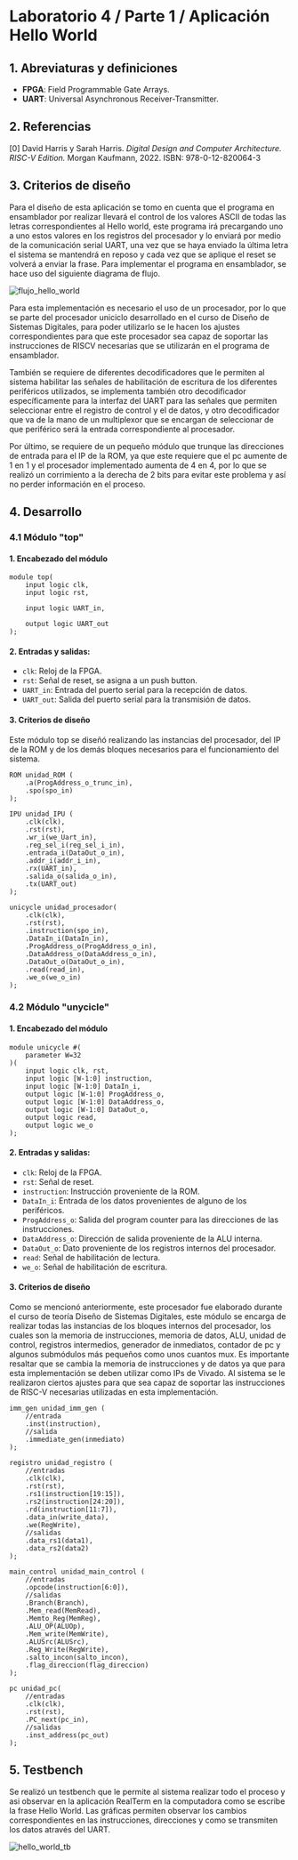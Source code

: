 #  Laboratorio 4 / Parte 1 / Aplicación Hello World


## 1. Abreviaturas y definiciones
- **FPGA**: Field Programmable Gate Arrays.
- **UART**: Universal Asynchronous Receiver-Transmitter.

## 2. Referencias
[0] David Harris y Sarah Harris. *Digital Design and Computer Architecture. RISC-V Edition.* Morgan Kaufmann, 2022. ISBN: 978-0-12-820064-3

## 3. Criterios de diseño
Para el diseño de esta aplicación se tomo en cuenta que el programa en ensamblador por realizar llevará el control de los valores ASCII de todas las letras correspondientes al Hello world, este programa irá precargando uno a uno estos valores en los registros del procesador y lo enviará por medio de la comunicación serial UART, una vez que se haya enviado la última letra el sistema se mantendrá en reposo y cada vez que se aplique el reset se volverá a enviar la frase. Para implementar el programa en ensamblador, se hace uso del siguiente diagrama de flujo.

![flujo_hello_world](https://github.com/EL3313/laboratorio4-equipo-4/assets/112665832/f6bb444c-351b-47e2-958f-1c649c45ac91)

Para esta implementación es necesario el uso de un procesador, por lo que se parte del procesador uniciclo desarrollado en el curso de Diseño de Sistemas Digitales, para poder utilizarlo se le hacen los ajustes correspondientes para que este procesador sea capaz de soportar las instrucciones de RISCV necesarias que se utilizarán en el programa de ensamblador.

También se requiere de diferentes decodificadores que le permiten al sistema habilitar las señales de habilitación de escritura de los diferentes periféricos utilizados, se implementa también otro decodificador específicamente para la interfaz del UART para las señales que permiten seleccionar entre el registro de control y el de datos, y otro decodificador que va de la mano de un multiplexor que se encargan de seleccionar de que periférico será la entrada correspondiente al procesador.

Por último, se requiere de un pequeño módulo que trunque las direcciones de entrada para el IP de la ROM, ya que este requiere que el pc aumente de 1 en 1 y el procesador implementado aumenta de 4 en 4, por lo que se realizó un corrimiento a la derecha de 2 bits para evitar este problema y así no perder información en el proceso.

## 4. Desarrollo

### 4.1 Módulo "top"
#### 1. Encabezado del módulo
```
module top(
    input logic clk,
    input logic rst,
    
    input logic UART_in,

    output logic UART_out
);
```

#### 2. Entradas y salidas:
- `clk`: Reloj de la FPGA.
- `rst`: Señal de reset, se asigna a un push button.
- `UART_in`: Entrada del puerto serial para la recepción de datos.
- `UART_out`: Salida del puerto serial para la transmisión de datos.

#### 3. Criterios de diseño

Este módulo top se diseñó realizando las instancias del procesador, del IP de la ROM y de los demás bloques necesarios para el funcionamiento del sistema.

```
ROM unidad_ROM (
    .a(ProgAddress_o_trunc_in),
    .spo(spo_in)
);

IPU unidad_IPU (
    .clk(clk),
    .rst(rst),
    .wr_i(we_Uart_in),
    .reg_sel_i(reg_sel_i_in),
    .entrada_i(DataOut_o_in),
    .addr_i(addr_i_in),
    .rx(UART_in),
    .salida_o(salida_o_in),
    .tx(UART_out)
);

unicycle unidad_procesador(
    .clk(clk),
    .rst(rst),
    .instruction(spo_in),
    .DataIn_i(DataIn_in),
    .ProgAddress_o(ProgAddress_o_in),
    .DataAddress_o(DataAddress_o_in),
    .DataOut_o(DataOut_o_in),
    .read(read_in),
    .we_o(we_o_in)
);
```

### 4.2 Módulo "unycicle"
#### 1. Encabezado del módulo
```
module unicycle #(
    parameter W=32
)(
    input logic clk, rst,
    input logic [W-1:0] instruction,
    input logic [W-1:0] DataIn_i,
    output logic [W-1:0] ProgAddress_o,
    output logic [W-1:0] DataAddress_o,
    output logic [W-1:0] DataOut_o,
    output logic read,
    output logic we_o
);
```

#### 2. Entradas y salidas:
- `clk`: Reloj de la FPGA.
- `rst`: Señal de reset.
- `instruction`: Instrucción proveniente de la ROM.
- `DataIn_i`: Entrada de los datos provenientes de alguno de los periféricos.
- `ProgAddress_o`: Salida del program counter para las direcciones de las instrucciones.
- `DataAddress_o`: Dirección de salida proveniente de la ALU interna.
- `DataOut_o`: Dato proveniente de los registros internos del procesador.
- `read`: Señal de habilitación de lectura.
- `we_o`: Señal de habilitación de escritura.

#### 3. Criterios de diseño

Como se mencionó anteriormente, este procesador fue elaborado durante el curso de teoría Diseño de Sistemas Digitales, este módulo se encarga de realizar todas las instancias de los bloques internos del procesador, los cuales son la memoria de instrucciones, memoria de datos, ALU, unidad de control, registros intermedios, generador de inmediatos, contador de pc y algunos submódulos más pequeños como unos cuantos mux. Es importante resaltar que se cambia la memoria de instrucciones y de datos ya que para esta implementación se deben utilizar como IPs de Vivado. Al sistema se le realizaron ciertos ajustes para que sea capaz de soportar las instrucciones de RISC-V necesarias utilizadas en esta implementación.

```
imm_gen unidad_imm_gen (
    //entrada
    .inst(instruction),
    //salida
    .immediate_gen(inmediato)
);

registro unidad_registro (
    //entradas
    .clk(clk),
    .rst(rst),
    .rs1(instruction[19:15]),
    .rs2(instruction[24:20]),
    .rd(instruction[11:7]),
    .data_in(write_data),
    .we(RegWrite),
    //salidas
    .data_rs1(data1),
    .data_rs2(data2)
);

main_control unidad_main_control (
    //entradas
    .opcode(instruction[6:0]),
    //salidas
    .Branch(Branch),
    .Mem_read(MemRead),
    .Memto_Reg(MemReg),
    .ALU_OP(ALUOp),
    .Mem_write(MemWrite),
    .ALUSrc(ALUSrc),
    .Reg_Write(RegWrite),
    .salto_incon(salto_incon),
    .flag_direccion(flag_direccion)                        
);

pc unidad_pc(
    //entradas
    .clk(clk),
    .rst(rst),
    .PC_next(pc_in),
    //salidas
    .inst_address(pc_out)
);

```

## 5. Testbench

Se realizó un testbench que le permite al sistema realizar todo el proceso y asi observar en la aplicación RealTerm en la computadora como se escribe la frase Hello World. Las gráficas permiten observar los cambios correspondientes en las instrucciones, direcciones y como se transmiten los datos através del UART.

![hello_world_tb](https://github.com/EL3313/laboratorio4-equipo-4/assets/112665832/4393dd1c-602f-4308-9041-5ac5d05fa846)

